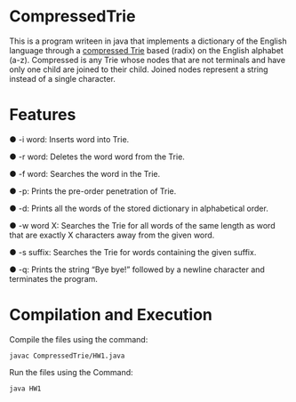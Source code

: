 # CompressedTrie

This is a program writeen in java that implements a dictionary of the English language through a [compressed Trie](https://www.cs.usfca.edu/~galles/visualization/RadixTree.html) based (radix) on the English alphabet (a-z). 
Compressed is any Trie whose nodes that are not terminals and have only one child are joined to their child. Joined nodes represent a string instead of a single character.

# Features 

● -i word: Inserts word into Trie.

● -r word: Deletes the word word from the Trie.

● -f word: Searches the word in the Trie.

● -p: Prints the pre-order penetration of Trie.

● -d: Prints all the words of the stored dictionary in alphabetical order.

● -w word X: Searches the Trie for all words of the same length as word that are exactly X characters away from the given word.

● -s suffix: Searches the Trie for words containing the given suffix.

● -q: Prints the string “Bye bye!” followed by a newline character and terminates the program.

# Compilation and Execution

Compile the files using the command:

```
javac CompressedTrie/HW1.java
```

Run the files using the Command:

```
java HW1
```
